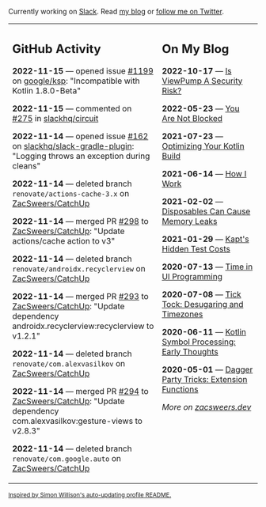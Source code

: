 Currently working on [Slack](https://slack.com/). Read [my blog](https://zacsweers.dev/) or [follow me on Twitter](https://twitter.com/ZacSweers).

<table><tr><td valign="top" width="60%">

## GitHub Activity
<!-- githubActivity starts -->
**2022-11-15** — opened issue [#1199](https://github.com/google/ksp/issues/1199) on [google/ksp](https://github.com/google/ksp): "Incompatible with Kotlin 1.8.0-Beta"

**2022-11-15** — commented on [#275](https://github.com/slackhq/circuit/pull/275#issuecomment-1315837270) in [slackhq/circuit](https://github.com/slackhq/circuit)

**2022-11-14** — opened issue [#162](https://github.com/slackhq/slack-gradle-plugin/issues/162) on [slackhq/slack-gradle-plugin](https://github.com/slackhq/slack-gradle-plugin): "Logging throws an exception during cleans"

**2022-11-14** — deleted branch `renovate/actions-cache-3.x` on [ZacSweers/CatchUp](https://github.com/ZacSweers/CatchUp)

**2022-11-14** — merged PR [#298](https://github.com/ZacSweers/CatchUp/pull/298) to [ZacSweers/CatchUp](https://github.com/ZacSweers/CatchUp): "Update actions/cache action to v3"

**2022-11-14** — deleted branch `renovate/androidx.recyclerview` on [ZacSweers/CatchUp](https://github.com/ZacSweers/CatchUp)

**2022-11-14** — merged PR [#293](https://github.com/ZacSweers/CatchUp/pull/293) to [ZacSweers/CatchUp](https://github.com/ZacSweers/CatchUp): "Update dependency androidx.recyclerview:recyclerview to v1.2.1"

**2022-11-14** — deleted branch `renovate/com.alexvasilkov` on [ZacSweers/CatchUp](https://github.com/ZacSweers/CatchUp)

**2022-11-14** — merged PR [#294](https://github.com/ZacSweers/CatchUp/pull/294) to [ZacSweers/CatchUp](https://github.com/ZacSweers/CatchUp): "Update dependency com.alexvasilkov:gesture-views to v2.8.3"

**2022-11-14** — deleted branch `renovate/com.google.auto` on [ZacSweers/CatchUp](https://github.com/ZacSweers/CatchUp)
<!-- githubActivity ends -->
</td><td valign="top" width="40%">

## On My Blog
<!-- blog starts -->
**2022-10-17** — [Is ViewPump A Security Risk?](https://www.zacsweers.dev/is-viewpump-a-security-risk/)

**2022-05-23** — [You Are Not Blocked](https://www.zacsweers.dev/you-are-not-blocked/)

**2021-07-23** — [Optimizing Your Kotlin Build](https://www.zacsweers.dev/optimizing-your-kotlin-build/)

**2021-06-14** — [How I Work](https://www.zacsweers.dev/how-i-work/)

**2021-02-02** — [Disposables Can Cause Memory Leaks](https://www.zacsweers.dev/disposables-can-cause-memory-leaks/)

**2021-01-29** — [Kapt's Hidden Test Costs](https://www.zacsweers.dev/kapts-hidden-test-costs/)

**2020-07-13** — [Time in UI Programming](https://www.zacsweers.dev/time-in-ui/)

**2020-07-08** — [Tick Tock: Desugaring and Timezones](https://www.zacsweers.dev/ticktock-desugaring-timezones/)

**2020-06-11** — [Kotlin Symbol Processing: Early Thoughts](https://www.zacsweers.dev/kotlin-symbol-processor-early-thoughts/)

**2020-05-01** — [Dagger Party Tricks: Extension Functions](https://www.zacsweers.dev/dagger-party-tricks-extension-functions/)
<!-- blog ends -->
_More on [zacsweers.dev](https://zacsweers.dev/)_
</td></tr></table>

<sub><a href="https://simonwillison.net/2020/Jul/10/self-updating-profile-readme/">Inspired by Simon Willison's auto-updating profile README.</a></sub>